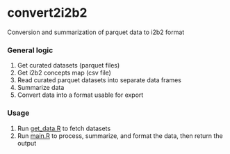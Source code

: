 # convert2i2b2

Conversion and summarization of parquet data to i2b2 format

### General logic

1.  Get curated datasets (parquet files)
2.  Get i2b2 concepts map (csv file)
3.  Read curated parquet datasets into separate data frames
4.  Summarize data
5.  Convert data into a format usable for export

### Usage
1.  Run [get_data.R](/get_data.R) to fetch datasets
2.  Run [main.R](/main.R) to process, summarize, and format the data, then return the output

